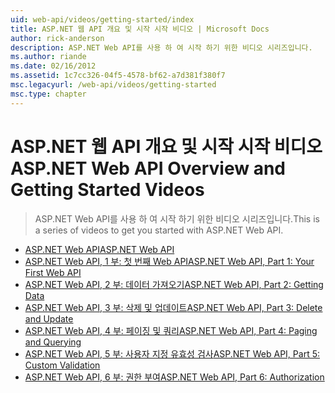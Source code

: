 ```yaml
---
uid: web-api/videos/getting-started/index
title: ASP.NET 웹 API 개요 및 시작 시작 비디오 | Microsoft Docs
author: rick-anderson
description: ASP.NET Web API를 사용 하 여 시작 하기 위한 비디오 시리즈입니다.
ms.author: riande
ms.date: 02/16/2012
ms.assetid: 1c7cc326-04f5-4578-bf62-a7d381f380f7
msc.legacyurl: /web-api/videos/getting-started
msc.type: chapter
---
```

<a name="aspnet-web-api-overview-and-getting-started-videos"></a><span data-ttu-id="2b532-103">ASP.NET 웹 API 개요 및 시작 시작 비디오</span><span class="sxs-lookup"><span data-stu-id="2b532-103">ASP.NET Web API Overview and Getting Started Videos</span></span>
====================
> <span data-ttu-id="2b532-104">ASP.NET Web API를 사용 하 여 시작 하기 위한 비디오 시리즈입니다.</span><span class="sxs-lookup"><span data-stu-id="2b532-104">This is a series of videos to get you started with ASP.NET Web API.</span></span>


- [<span data-ttu-id="2b532-105">ASP.NET Web API</span><span class="sxs-lookup"><span data-stu-id="2b532-105">ASP.NET Web API</span></span>](aspnet-web-api.md)
- [<span data-ttu-id="2b532-106">ASP.NET Web API, 1 부: 첫 번째 Web API</span><span class="sxs-lookup"><span data-stu-id="2b532-106">ASP.NET Web API, Part 1: Your First Web API</span></span>](your-first-web-api.md)
- [<span data-ttu-id="2b532-107">ASP.NET Web API, 2 부: 데이터 가져오기</span><span class="sxs-lookup"><span data-stu-id="2b532-107">ASP.NET Web API, Part 2: Getting Data</span></span>](getting-data.md)
- [<span data-ttu-id="2b532-108">ASP.NET Web API, 3 부: 삭제 및 업데이트</span><span class="sxs-lookup"><span data-stu-id="2b532-108">ASP.NET Web API, Part 3: Delete and Update</span></span>](delete-and-update.md)
- [<span data-ttu-id="2b532-109">ASP.NET Web API, 4 부: 페이징 및 쿼리</span><span class="sxs-lookup"><span data-stu-id="2b532-109">ASP.NET Web API, Part 4: Paging and Querying</span></span>](paging-and-querying.md)
- [<span data-ttu-id="2b532-110">ASP.NET Web API, 5 부: 사용자 지정 유효성 검사</span><span class="sxs-lookup"><span data-stu-id="2b532-110">ASP.NET Web API, Part 5: Custom Validation</span></span>](custom-validation.md)
- [<span data-ttu-id="2b532-111">ASP.NET Web API, 6 부: 권한 부여</span><span class="sxs-lookup"><span data-stu-id="2b532-111">ASP.NET Web API, Part 6: Authorization</span></span>](authorization.md)
